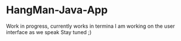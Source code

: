 # HangMan-Java-App
Work in progress, currently works in termina
I am working on the user interface as we speak
Stay tuned ;)
